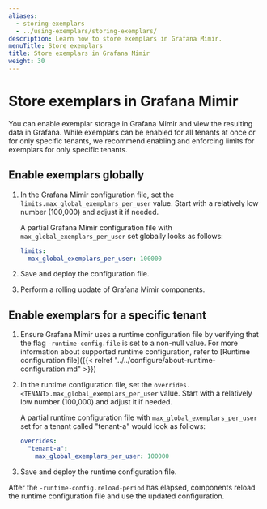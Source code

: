 ```yaml
---
aliases:
  - storing-exemplars
  - ../using-exemplars/storing-exemplars/
description: Learn how to store exemplars in Grafana Mimir.
menuTitle: Store exemplars
title: Store exemplars in Grafana Mimir
weight: 30
---
```


# Store exemplars in Grafana Mimir

You can enable exemplar storage in Grafana Mimir and view the resulting data in Grafana.
While exemplars can be enabled for all tenants at once or for only specific tenants, we recommend enabling and enforcing limits for exemplars for only specific tenants.

## Enable exemplars globally

1. In the Grafana Mimir configuration file, set the `limits.max_global_exemplars_per_user` value.
   Start with a relatively low number (100,000) and adjust it if needed.

   A partial Grafana Mimir configuration file with `max_global_exemplars_per_user` set globally looks as follows:

   ```yaml
   limits:
     max_global_exemplars_per_user: 100000
   ```

1. Save and deploy the configuration file.
1. Perform a rolling update of Grafana Mimir components.

## Enable exemplars for a specific tenant

1. Ensure Grafana Mimir uses a runtime configuration file by verifying that the flag `-runtime-config.file` is set to a non-null value.
   For more information about supported runtime configuration, refer to [Runtime configuration file]({{< relref "../../configure/about-runtime-configuration.md" >}})
1. In the runtime configuration file, set the `overrides.<TENANT>.max_global_exemplars_per_user` value.
   Start with a relatively low number (100,000) and adjust it if needed.

   A partial runtime configuration file with `max_global_exemplars_per_user` set for a tenant called "tenant-a" would look as follows:

   ```yaml
   overrides:
     "tenant-a":
       max_global_exemplars_per_user: 100000
   ```

1. Save and deploy the runtime configuration file.

After the `-runtime-config.reload-period` has elapsed, components reload the runtime configuration file and use the updated configuration.
